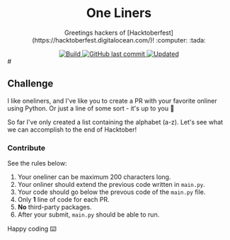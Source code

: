 <h1 align="center">One Liners</h1>
<p align="center">Greetings hackers of [Hacktoberfest](https://hacktoberfest.digitalocean.com/)! :computer: :tada:</p>
<div align="center"> 
    <a href="https://github.com/claesgill/hacktoberfest-oneliners/actions?query=workflow%3ACI%2FCD+branch%3Amaster">
        <img alt="Build" src="https://github.com/claesgill/hacktoberfest-oneliners/workflows/CI/CD/badge.svg" />
    </a>
    <a href="https://github.com/claesgill/hacktoberfest-oneliners/commits">
        <img alt="GitHub last commit" src="https://img.shields.io/github/last-commit/claesgill/hacktoberfest-oneliners?label=updated">
    </a>
    <a href="https://github.com/claesgill/hacktoberfest-oneliners/commits">
        <img alt="Updated" src="https://img.shields.io/github/contributors/claesgill/hacktoberfest-oneliners" />
    </a>
</div>
#

## Challenge
I like oneliners, and I've like you to create a PR with your favorite onliner using Python. Or just a line of some sort - it's up to you :shrug: 

So far I've only created a list containing the alphabet (a-z). Let's see what we can accomplish to the end of Hacktober! 

### Contribute
See the rules below:

1. Your oneliner can be maximum 200 characters long.
2. Your onliner should extend the previous code written in `main.py`.
3. Your code should go below the prevous code of the `main.py` file.
4. Only **1** line of code for each PR.
5. **No** third-party packages.
6. After your submit, `main.py` should be able to run.

Happy coding :keyboard: